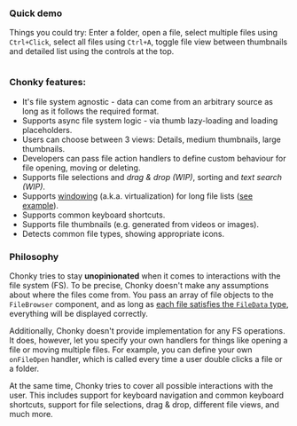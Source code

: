 ### Quick demo

Things you could try: Enter a folder, open a file, select multiple files using `Ctrl+Click`, select all files using 
`Ctrl+A`, toggle file view between thumbnails and detailed list using the controls at the top.

```js { "componentPath": "../components/FullDemo.js" }
```

### Chonky features:

* It's file system agnostic - data can come from an arbitrary source as long as it follows the required format.
* Supports async file system logic - via thumb lazy-loading and loading placeholders.
* Users can choose between 3 views: Details, medium thumbnails, large thumbnails.
* Developers can pass file action handlers to define custom behaviour for file opening, moving or deleting.
* Supports file selections and *drag & drop (WIP)*, sorting and *text search (WIP)*.
* Supports [windowing](https://reactjs.org/docs/optimizing-performance.html#virtualize-long-lists) (a.k.a.
virtualization) for long file lists ([see example](#section-virtualization-with-10000-files)).
* Supports common keyboard shortcuts.
* Supports file thumbnails (e.g. generated from videos or images).
* Detects common file types, showing appropriate icons.

### Philosophy

Chonky tries to stay **unopinionated** when it comes to interactions with the file system (FS). To be precise, Chonky
doesn't make any assumptions about where the files come from. You pass an array of file objects to the `FileBrowser` 
component, and as long as [each file satisfies the `FileData` type](#section-passing-files-to-chonky), everything
will be displayed correctly.

Additionally, Chonky doesn't provide implementation for any FS operations. It does, however, let you specify your own
handlers for things like opening a file or moving multiple files. For example, you can define your own `onFileOpen`
handler, which is called every time a user double clicks a file or a folder.

At the same time, Chonky tries to cover all possible interactions with the user. This includes support for keyboard 
navigation and common keyboard shortcuts, support for file selections, drag & drop, different file views, and much more.
